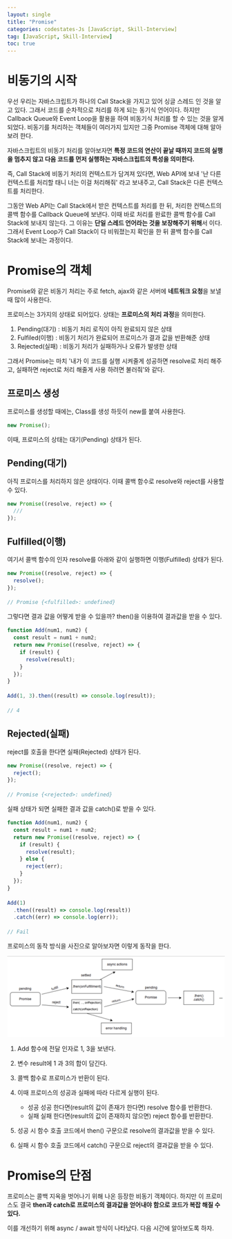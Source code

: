 ```yaml
---
layout: single
title: "Promise"
categories: codestates-Js [JavaScript, Skill-Interview]
tag: [JavaScript, Skill-Interview]
toc: true
---
```


# 비동기의 시작

우선 우리는 자바스크립트가 하나의 Call Stack을 가지고 있어 싱글 스레드 인 것을 알고 있다. 그래서 코드를 순차적으로 처리를 하게 되는 동기식 언어이다. 하지만 Callback Queue와 Event Loop을 활용을 하여 비동기식 처리를 할 수 있는 것을 알게 되었다. 비동기를 처리하는 객체들이 여러가지 있지만 그중 Promise 객체에 대해 알아보려 한다.

자바스크립트의 비동기 처리를 알아보자면 **특정 코드의 연산이 끝날 때까지 코드의 실행을 멈추지 않고 다음 코드를 먼저 실행하는 자바스크립트의 특성을 의미한다.**

즉, Call Stack에 비동기 처리의 컨텍스트가 담겨져 있다면, Web API에 보내 '난 다른 컨텍스트를 처리할 태니 너는 이걸 처리해줘' 라고 보내주고, Call Stack은 다른 컨텍스트를 처리한다.

그동안 Web API는 Call Stack에서 받은 컨텍스트를 처리를 한 뒤, 처리한 컨텍스트의 콜백 함수를 Callback Queue에 보낸다. 이때 바로 처리를 완료한 콜백 함수를 Call Stack에 보내지 않는다. 그 이유는 **단일 스레드 언어라는 것을 보장해주기 위해**서 이다. 그래서 Event Loop가 Call Stack이 다 비워졌는지 확인을 한 뒤 콜백 함수를 Call Stack에 보내는 과정이다.

# Promise의 객체

Promise와 같은 비동기 처리는 주로 fetch, ajax와 같은 서버에 **네트워크 요청**을 보낼때 많이 사용한다.

프로미스는 3가지의 상태로 되어있다. 상태는 **프로미스의 처리 과정**을 의미한다.

1. Pending(대기) : 비동기 처리 로직이 아직 완료되지 않은 상태
2. Fulfiled(이행) : 비동기 처리가 완료되어 프로미스가 결과 값을 반환해준 상태
3. Rejected(실패) : 비동기 처리가 실패하거나 오류가 발생한 상태

그래서 Promise는 마치 '내가 이 코드를 실행 시켜줄게 성공하면 resolve로 처리 해주고, 실패하면 reject로 처리 해줄게 사용 하려면 불러줘'와 같다.

## 프로미스 생성

프로미스를 생성할 때에는, Class를 생성 하듯이 new를 붙여 사용한다.

```js
new Promise();
```

이때, 프로미스의 상태는 대기(Pending) 상태가 된다.

## Pending(대기)

아직 프로미스를 처리하지 않은 상태이다. 이때 콜백 함수로 resolve와 reject를 사용할 수 있다.

```js
new Promise((resolve, reject) => {
  ///
});
```

## Fulfilled(이행)

여기서 콜백 함수의 인자 resolve를 아래와 같이 실행하면 이행(Fulfilled) 상태가 된다.

```js
new Promise((resolve, reject) => {
  resolve();
});

// Promise {<fulfilled>: undefined}
```

그렇다면 결과 값을 어떻게 받을 수 있을까? then()을 이용하여 결과값을 받을 수 있다.

```js
function Add(num1, num2) {
  const result = num1 + num2;
  return new Promise((resolve, reject) => {
    if (result) {
      resolve(result);
    }
  });
}

Add(1, 3).then((result) => console.log(result));

// 4
```

## Rejected(실패)

reject를 호출을 한다면 실패(Rejected) 상태가 된다.

```js
new Promise((resolve, reject) => {
  reject();
});

// Promise {<rejected>: undefined}
```

실패 상태가 되면 실패한 결과 값을 catch()로 받을 수 있다.

```js
function Add(num1, num2) {
  const result = num1 + num2;
  return new Promise((resolve, reject) => {
    if (result) {
      resolve(result);
    } else {
      reject(err);
    }
  });
}

Add(1)
  .then((result) => console.log(result))
  .catch((err) => console.log(err));

// Fail
```

프로미스의 동작 방식을 사진으로 알아보자면 이렇게 동작을 한다.

<img src="/assets/images/promise.png">

1. Add 함수에 전달 인자로 1, 3을 보낸다.
2. 변수 result에 1 과 3의 합이 담긴다.
3. 콜백 함수로 프로미스가 반환이 된다.
4. 이때 프로미스의 성공과 실패에 따라 다르게 실행이 된다.

   - 성공
     성공 한다면(result의 값이 존재가 한다면) resolve 함수를 반환한다.
   - 실패
     실패 한다면(result의 값이 존재하지 않으면) reject 함수를 반환한다.

5. 성공 시 함수 호출 코드에서 then() 구문으로 resolve의 결과값을 받을 수 있다.
6. 실패 시 함수 호출 코드에서 catch() 구문으로 reject의 결과값을 받을 수 있다.

# Promise의 단점

프로미스는 콜백 지옥을 벗어나기 위해 나온 등장한 비동기 객체이다. 하지만 이 프로미스도 결국 **then과 catch로 프로미스의 결과값을 얻어내야 함으로 코드가 복잡 해질 수 있다.**

이를 개선하기 위해 async / await 방식이 나타났다. 다음 시간에 알아보도록 하자.
